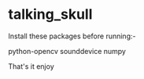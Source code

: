 # talking_skull

Install these packages before running:-

python-opencv sounddevice numpy

That's it enjoy
